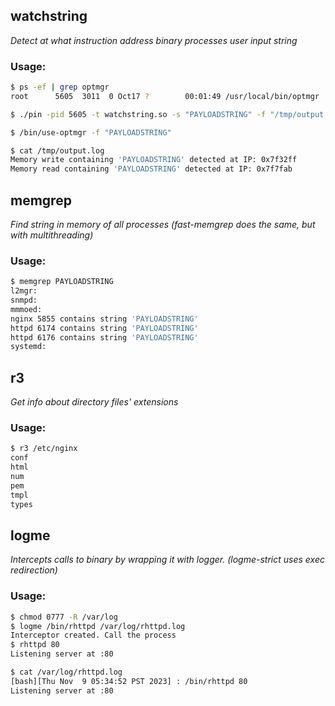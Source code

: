 ## watchstring
*Detect at what instruction address binary processes user input string*

### Usage:
```bash
$ ps -ef | grep optmgr
root      5605  3011  0 Oct17 ?        00:01:49 /usr/local/bin/optmgr

$ ./pin -pid 5605 -t watchstring.so -s "PAYLOADSTRING" -f "/tmp/output.log"

$ /bin/use-optmgr -f "PAYLOADSTRING"

$ cat /tmp/output.log
Memory write containing 'PAYLOADSTRING' detected at IP: 0x7f32ff
Memory reаd containing 'PAYLOADSTRING' detected at IP: 0x7f7fab
```
## memgrep
*Find string in memory of all processes (fast-memgrep does the same, but with multithreading)*

### Usage:
```bash
$ memgrep PAYLOADSTRING
l2mgr:
snmpd:
mmmoed:
nginx 5855 contains string 'PAYLOADSTRING'
httpd 6174 contains string 'PAYLOADSTRING'
httpd 6176 contains string 'PAYLOADSTRING'
systemd:
```

## r3
*Get info about directory files' extensions*

### Usage:
```bash
$ r3 /etc/nginx
conf
html
num
pem
tmpl
types
```

## logme
*Intercepts calls to binary by wrapping it with logger. (logme-strict uses exec redirection)*

### Usage:
```bash
$ chmod 0777 -R /var/log
$ logme /bin/rhttpd /var/log/rhttpd.log
Interceptor created. Call the process
$ rhttpd 80 
Listening server at :80

$ cat /var/log/rhttpd.log
[bash][Thu Nov  9 05:34:52 PST 2023] : /bin/rhttpd 80
Listening server at :80
```
